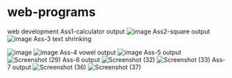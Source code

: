 # web-programs
web development 
Ass1-calculator output
![image](https://github.com/saniyakagadgar/web-programs/assets/136829991/40869bd0-8d7f-4349-8ecb-6319ebf663e3)
Ass2-square output
![image](https://github.com/saniyakagadgar/web-programs/assets/136829991/d8ae33aa-3181-4f88-b1a7-4e2e473d4e53)
Ass-3 text shrinking

![image](https://github.com/saniyakagadgar/web-programs/assets/136829991/d9e0c2e7-770d-4ac1-9f6b-e5ae52ec2c5d)
![image](https://github.com/saniyakagadgar/web-programs/assets/136829991/80caab31-1ad0-4e55-be84-369eac3045ed)
Ass-4 vowel output
![image](https://github.com/saniyakagadgar/web-programs/assets/136829991/8de38313-0765-420c-a4c1-a36db331ec98)
Ass-5 output
![Screenshot (29)](https://github.com/saniyakagadgar/web-programs/assets/136829991/fd9ab2a1-baf2-4f47-bc40-e3b166bcc2f7)
Ass-6 output
![Screenshot (32)](https://github.com/saniyakagadgar/web-programs/assets/136829991/6e9ba673-a652-4592-ab77-8d06b6896336)
![Screenshot (33)](https://github.com/saniyakagadgar/web-programs/assets/136829991/823aea8a-6db6-4428-b6f9-5869e16acdf8)
Ass-7 output
![Screenshot (36)](https://github.com/saniyakagadgar/web-programs/assets/136829991/7b43816b-64ca-47bb-b9c2-e78768c0211a)
![Screenshot (37)](https://github.com/saniyakagadgar/web-programs/assets/136829991/415db582-79ed-4d91-b50b-5145023f1fc0)
